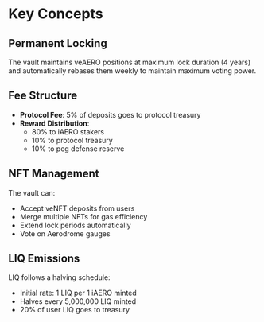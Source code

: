 # Key Concepts

## Permanent Locking

The vault maintains veAERO positions at maximum lock duration (4 years) and automatically rebases them weekly to maintain maximum voting power.

## Fee Structure

- **Protocol Fee**: 5% of deposits goes to protocol treasury
- **Reward Distribution**: 
  - 80% to iAERO stakers
  - 10% to protocol treasury
  - 10% to peg defense reserve

## NFT Management

The vault can:
- Accept veNFT deposits from users
- Merge multiple NFTs for gas efficiency
- Extend lock periods automatically
- Vote on Aerodrome gauges

## LIQ Emissions

LIQ follows a halving schedule:
- Initial rate: 1 LIQ per 1 iAERO minted
- Halves every 5,000,000 LIQ minted
- 20% of user LIQ goes to treasury
